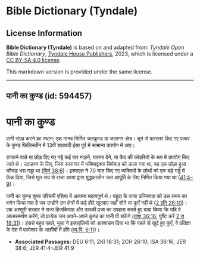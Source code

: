 # Bible Dictionary (Tyndale)

## License Information

**Bible Dictionary (Tyndale)** is based on and adapted from: _Tyndale Open Bible Dictionary_, [Tyndale House Publishers](https://tyndaleopenresources.com/), 2023, which is licensed under a [CC BY-SA 4.0 license](https://creativecommons.org/licenses/by-sa/4.0/legalcode.en).

This markdown version is provided under the same license.



--------------------------------

## पानी का कुण्ड (id: 594457)

पानी का कुण्ड
=============

पानी संग्रह करने का स्थान; एक मानव निर्मित जलकुण्ड या जलागम\-क्षेत्र। चूने से पलस्तर किए गए पत्थर के कुण्ड फिलिस्तीन में 13वीं शताबदी ईसा पूर्व में सामान्य उपयोग में आए।

टपकने वाले या छोड़ दिए गए गड्ढे कई बार गाड़ने, यातना देने, या कैद की कोठरियों के रूप में उपयोग किए जाते थे। उदाहरण के लिए, जिस कारागार में भविष्यद्वक्ता यिर्मयाह को डाला गया था, वह एक छोड़ा हुआ कीचड़ भरा गड्ढा था ([यिर्म 38:6](https://ref.ly/Jer38:6))। इश्माएल ने 70 घात किए गए व्यक्तियों के लोथों को एक बड़े गड्ढे में फेंक दिया, जिसे मूल रूप से राजा आसा द्वारा युद्धकालीन जल आपूर्ति के लिए निर्मित किया गया था ([41:4–9](https://ref.ly/Jer41:4-Jer41:9))।

पानी का कुण्ड शुष्क पश्चिमी एशिया में अत्यन्त महत्वपूर्ण थे। यहूदा के राजा उज्जियाह को उस समय का वर्णन किया गया है जब उन्होंने उन क्षेत्रों में कई हौदे खुदवाए जहाँ सोते या कुएँ नहीं थे ([2 इति 26:10](https://ref.ly/2Chr26:10))। एक अश्शूरी सरदार ने राजा हिजकियाह और उसकी प्रजा का उपहास करते हुए वादा किया कि यदि वे आत्मसमर्पण करेंगे, तो प्रत्येक जन अपने\-अपने कुण्ड का पानी पी सकेंगे ([यशा 36:16](https://ref.ly/Isa36:16); पुष्टि करें [2 रा 18:31](https://ref.ly/2Kgs18:31))। इससे बहुत पहले, मूसा ने इस्राएलियों को आश्वासन दिया था कि पहले से खुदे हुए कुएँ, वे प्रतिज्ञा के देश में परमेश्वर के आशीषों में होंगे ([व्य.वि. 6:11](https://ref.ly/Deut6:11))।

* **Associated Passages:** DEU 6:11; 2KI 18:31; 2CH 26:10; ISA 36:16; JER 38:6; JER 41:4–JER 41:9


